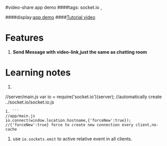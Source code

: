 #video-share app demo
####tags: socket.io ,

####display:[app demo](https://video-share-alok.herokuapp.com/)
####[Tutorial video](https://code.tutsplus.com/courses/connect-the-web-with-websockets/)
# Features
1. **Send Message with video-link,just the same as chatting room**

# Learning notes
1. ```
//server/main.js
var io = require('socket.io')(server); 
//automatically create ../socket.io/socket.io.js
```
1. ```
//app/main.js 
io.connect(window.location.hostname,{'forceNew':true}); 
//{'forceNew':true} force to create new connection every client,no-cache
```
1. use `io.sockets.emit` to active relative event in all clients.


